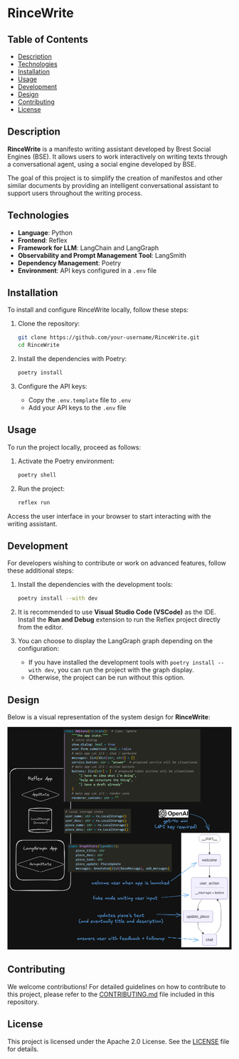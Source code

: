 # RinceWrite

## Table of Contents
- [Description](#description)
- [Technologies](#technologies)
- [Installation](#installation)
- [Usage](#usage)
- [Development](#development)
- [Design](#design)
- [Contributing](#contributing)
- [License](#license)

## Description
**RinceWrite** is a manifesto writing assistant developed by Brest Social Engines (BSE). It allows users to work interactively on writing texts through a conversational agent, using a social engine developed by BSE.

The goal of this project is to simplify the creation of manifestos and other similar documents by providing an intelligent conversational assistant to support users throughout the writing process.

## Technologies
- **Language**: Python
- **Frontend**: Reflex
- **Framework for LLM**: LangChain and LangGraph
- **Observability and Prompt Management Tool**: LangSmith
- **Dependency Management**: Poetry
- **Environment**: API keys configured in a `.env` file

## Installation
To install and configure RinceWrite locally, follow these steps:

1. Clone the repository:
    ```bash
    git clone https://github.com/your-username/RinceWrite.git
    cd RinceWrite
    ```

2. Install the dependencies with Poetry:
    ```bash
    poetry install
    ```

3. Configure the API keys:
    - Copy the `.env.template` file to `.env`
    - Add your API keys to the `.env` file

## Usage
To run the project locally, proceed as follows:

1. Activate the Poetry environment:
    ```bash
    poetry shell
    ```

2. Run the project:
    ```bash
    reflex run
    ```

Access the user interface in your browser to start interacting with the writing assistant.

## Development
For developers wishing to contribute or work on advanced features, follow these additional steps:

1. Install the dependencies with the development tools:
    ```bash
    poetry install --with dev
    ```

2. It is recommended to use **Visual Studio Code (VSCode)** as the IDE. Install the **Run and Debug** extension to run the Reflex project directly from the editor.

3. You can choose to display the LangGraph graph depending on the configuration:
    - If you have installed the development tools with `poetry install --with dev`, you can run the project with the graph display.
    - Otherwise, the project can be run without this option.

## Design
Below is a visual representation of the system design for **RinceWrite**:

![RinceWrite graph design](docs/rincewrite_design.png)

## Contributing
We welcome contributions! For detailed guidelines on how to contribute to this project, please refer to the [CONTRIBUTING.md](CONTRIBUTING.md) file included in this repository.


## License
This project is licensed under the Apache 2.0 License. See the [LICENSE](LICENSE) file for details.
